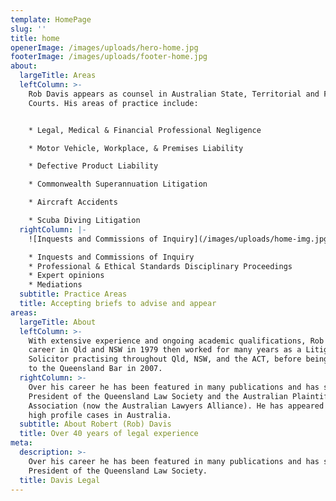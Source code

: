 ```yaml
---
template: HomePage
slug: ''
title: home
openerImage: /images/uploads/hero-home.jpg
footerImage: /images/uploads/footer-home.jpg
about:
  largeTitle: Areas
  leftColumn: >-
    Rob Davis appears as counsel in Australian State, Territorial and Federal
    Courts. His areas of practice include:


    * Legal, Medical & Financial Professional Negligence

    * Motor Vehicle, Workplace, & Premises Liability

    * Defective Product Liability

    * Commonwealth Superannuation Litigation

    * Aircraft Accidents

    * Scuba Diving Litigation
  rightColumn: |-
    ![Inquests and Commissions of Inquiry](/images/uploads/home-img.jpg)

    * Inquests and Commissions of Inquiry
    * Professional & Ethical Standards Disciplinary Proceedings
    * Expert opinions
    * Mediations
  subtitle: Practice Areas
  title: Accepting briefs to advise and appear
areas:
  largeTitle: About
  leftColumn: >-
    With extensive experience and ongoing academic qualifications, Rob began his
    career in Qld and NSW in 1979 then worked for many years as a Litigation
    Solicitor practising throughout Qld, NSW, and the ACT, before being called
    to the Queensland Bar in 2007.
  rightColumn: >-
    Over his career he has been featured in many publications and has served as
    President of the Queensland Law Society and the Australian Plaintiff Lawyers
    Association (now the Australian Lawyers Alliance). He has appeared in many
    high profile cases in Australia.
  subtitle: About Robert (Rob) Davis
  title: Over 40 years of legal experience
meta:
  description: >-
    Over his career he has been featured in many publications and has served as
    President of the Queensland Law Society.
  title: Davis Legal
---
```


